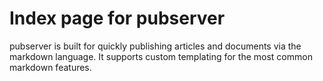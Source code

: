 # Index page for pubserver

pubserver is built for quickly publishing articles and documents via the markdown language.
It supports custom templating for the most common markdown features.